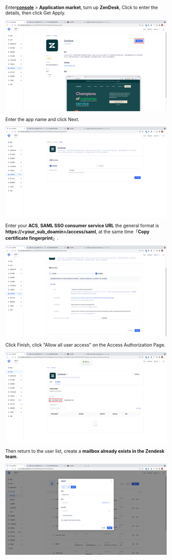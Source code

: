 <IntegrationDetailCard :title="`Create an app in ${$localeConfig.brandName}`">

Enter[**console**](https://console.authing.cn) > **Application market**, turn up **ZenDesk**, Click to enter the details, then click Get Apply.

<img src="../../images/integration/zendesk/1-1.png" class="md-img-padding" />

Enter the app name and click Next.

<img src="../../images/integration/zendesk/1-2.png" class="md-img-padding" />

Enter your **ACS**, **SAML SSO consumer service URL** the general format is **https://<your_sub_doamin>/access/saml**, at the same time「**Copy certificate fingerprint**」.

<img src="../../images/integration/zendesk/1-3.png" class="md-img-padding" />

Click Finish, click "Allow all user access" on the Access Authorization Page.

<img src="../../images/integration/zendesk/1-4.png" class="md-img-padding" />

Then return to the user list, create a **mailbox already exists in the Zendesk team**.

<img src="../../images/integration/zendesk/1-5.png" class="md-img-padding" />

</IntegrationDetailCard>
